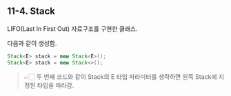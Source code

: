 ## 11-4. Stack


LIFO(Last In First Out) 자료구조를 구현한 클래스.

다음과 같이 생성함.

```java
Stack<E> stack = new Stack<E>();
Stack<E> stack = new Stack<>();
```

> 👉🏻 두 번째 코드와 같이 Stack의 E 타입 파라미터를 생략하면 왼쪽 Stack에 지정된 타입을 따라감.